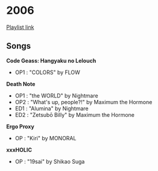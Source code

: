 # 2006

[Playlist link](https://sptfy.com/174N)

## Songs

**Code Geass: Hangyaku no Lelouch**
* OP1 : "COLORS" by FLOW

**Death Note**
* OP1 : "the WORLD" by Nightmare
* OP2 : "What's up, people?!" by Maximum the Hormone
* ED1 : "Alumina" by Nightmare
* ED2 : "Zetsubō Billy" by Maximum the Hormone

**Ergo Proxy**
* OP : "Kiri" by MONORAL

**xxxHOLIC**
* OP : "19sai" by Shikao Suga